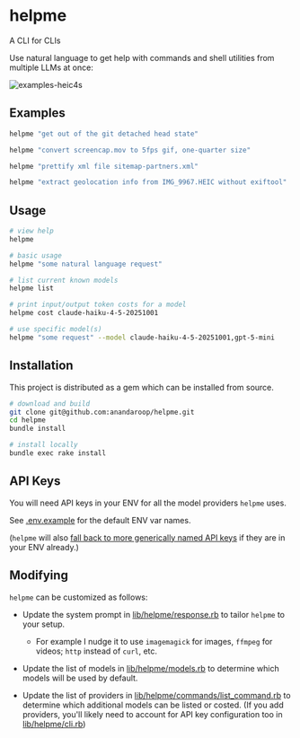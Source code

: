 # helpme

A CLI for CLIs

Use natural language to get help with commands and shell utilities from multiple LLMs at once:

<!--
![examples-heic](https://github.com/user-attachments/assets/6017455b-ab8a-409a-90cb-277acc0c7854)
-->

![examples-heic4s](https://github.com/user-attachments/assets/04060f25-2c5b-4c7c-a3cf-1f31f964c6da)


## Examples

```sh
helpme "get out of the git detached head state"

helpme "convert screencap.mov to 5fps gif, one-quarter size"

helpme "prettify xml file sitemap-partners.xml"

helpme "extract geolocation info from IMG_9967.HEIC without exiftool"
```

## Usage

```sh
# view help
helpme

# basic usage
helpme "some natural language request"

# list current known models
helpme list

# print input/output token costs for a model
helpme cost claude-haiku-4-5-20251001

# use specific model(s)
helpme "some request" --model claude-haiku-4-5-20251001,gpt-5-mini
```

## Installation

This project is distributed as a gem which can be installed from source.

```sh
# download and build
git clone git@github.com:anandaroop/helpme.git
cd helpme
bundle install
```

```sh
# install locally
bundle exec rake install
```

## API Keys

You will need API keys in your ENV for all the model providers `helpme` uses.

See [.env.example](.env.example) for the default ENV var names.

(`helpme` will also [fall back to more generically named API keys](lib/helpme/cli.rb) if they are in your ENV already.)

## Modifying

`helpme` can be customized as follows:

- Update the system prompt in [lib/helpme/response.rb](lib/helpme/response.rb) to tailor `helpme` to your setup.

  - For example I nudge it to use `imagemagick` for images, `ffmpeg` for videos; `http` instead of `curl`, etc.

- Update the list of models in [lib/helpme/models.rb](lib/helpme/models.rb) to determine which models will be used by default.

- Update the list of providers in [lib/helpme/commands/list_command.rb](lib/helpme/commands/list_command.rb) to determine which additional models can be listed or costed. (If you add providers, you'll likely need to account for API key configuration too in [lib/helpme/cli.rb](lib/helpme/cli.rb))
